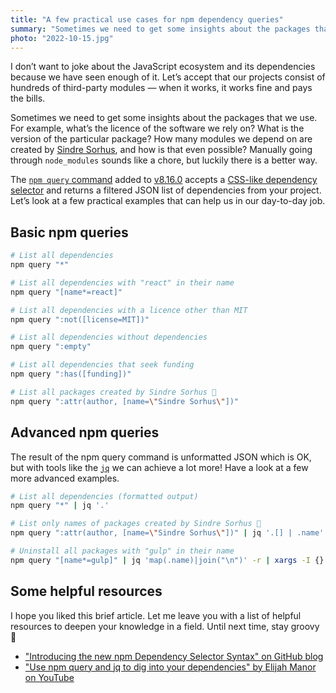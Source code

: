 ```yaml
---
title: "A few practical use cases for npm dependency queries"
summary: "Sometimes we need to get some insights about the packages that we use. Manually going through modules directory sounds like a chore, but luckily there is a better way."
photo: "2022-10-15.jpg"
---
```


I don’t want to joke about the JavaScript ecosystem and its dependencies because we have seen enough of it. Let’s accept that our projects consist of hundreds of third-party modules — when it works, it works fine and pays the bills.

Sometimes we need to get some insights about the packages that we use. For example, what’s the licence of the software we rely on? What is the version of the particular package? How many modules we depend on are created by [Sindre Sorhus](https://sindresorhus.com), and how is that even possible? Manually going through `node_modules` sounds like a chore, but luckily there is a better way.

The [`npm query` command](https://docs.npmjs.com/cli/v8/commands/npm-query) added to [v8.16.0](https://github.com/npm/cli/releases/tag/v8.16.0) accepts a [CSS-like dependency selector](https://docs.npmjs.com/cli/v8/using-npm/dependency-selectors#dependency-selector-syntax-v100) and returns a filtered JSON list of dependencies from your project. Let’s look at a few practical examples that can help us in our day-to-day job.

## Basic npm queries

```bash
# List all dependencies
npm query "*"
```

```bash
# List all dependencies with "react" in their name
npm query "[name*=react]"
```

```bash
# List all dependencies with a licence other than MIT
npm query ":not([license=MIT])"
```

```bash
# List all dependencies without dependencies
npm query ":empty"
```

```bash
# List all dependencies that seek funding
npm query ":has([funding])"
```

```bash
# List all packages created by Sindre Sorhus 🦄
npm query ":attr(author, [name=\"Sindre Sorhus\"])"
```

## Advanced npm queries

The result of the npm query command is unformatted JSON which is OK, but with tools like the [`jq`](https://stedolan.github.io/jq/) we can achieve a lot more! Have a look at a few more advanced examples.


```bash
# List all dependencies (formatted output)
npm query "*" | jq '.'
```

```bash
# List only names of packages created by Sindre Sorhus 🦄
npm query ":attr(author, [name=\"Sindre Sorhus\"])" | jq '.[] | .name'
```


```bash
# Uninstall all packages with "gulp" in their name
npm query "[name*=gulp]" | jq 'map(.name)|join("\n")' -r | xargs -I {} npm uninstall {}
```

## Some helpful resources

I hope you liked this brief article. Let me leave you with a list of helpful resources to deepen your knowledge in a field. Until next time, stay groovy 👋

- ["Introducing the new npm Dependency Selector Syntax" on GitHub blog](https://github.blog/changelog/2022-08-03-introducing-the-new-npm-dependency-selector-syntax/)
- ["Use npm query and jq to dig into your dependencies" by Elijah Manor on YouTube](https://youtu.be/h_ZpixOgKDY)
